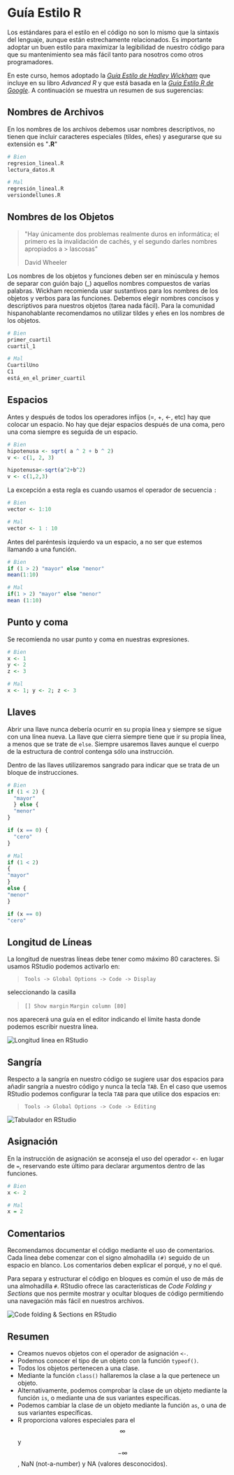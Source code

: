 


<!-- ```{r, include=FALSE} -->
<!-- tutorial::go_interactive() -->
<!-- ``` -->




# Guía Estilo R

Los estándares para el estilo en el código no son lo mismo que la sintaxis del lenguaje, aunque están estrechamente relacionados. Es importante adoptar un buen estilo para maximizar la legibilidad de nuestro código para que su mantenimiento sea más fácil tanto para nosotros como otros programadores.

En este curso, hemos adoptado la _[Guía Estilo de Hadley Wickham]_ que incluye en su libro _Advanced R_ y que está basada en la _[Guía Estilo R de Google]_. A continuación se muestra un resumen de sus sugerencias:

[Guía Estilo de Hadley Wickham]: http://adv-r.had.co.nz/Style.html
[Guía Estilo R de Google]: https://google.github.io/styleguide/Rguide.xml



## Nombres de Archivos

En los nombres de los archivos debemos usar nombres descriptivos, no tienen que incluir caracteres especiales (tildes, eñes) y asegurarse que su extensión es "__.R__"


```r
# Bien
regresion_lineal.R
lectura_datos.R

# Mal
regresión_lineal.R
versiondellunes.R
```

## Nombres de los Objetos


> "Hay únicamente dos problemas realmente duros en informática; el primero
> es la invalidación de cachés, y el segundo darles nombres apropiados a  > lascosas"
>
> David Wheeler


Los nombres de los objetos y funciones deben ser en minúscula y hemos de separar con guión bajo (_) aquellos nombres compuestos de varias palabras. Wickham recomienda usar sustantivos para los nombres de los objetos y verbos para las funciones. Debemos elegir nombres concisos y descriptivos para nuestros objetos (tarea nada fácil). Para la comunidad hispanohablante recomendamos no utilizar tildes y eñes en los nombres de los objetos.


```r
# Bien
primer_cuartil
cuartil_1

# Mal
CuartilUno
C1
está_en_el_primer_cuartil
```



## Espacios

Antes y después de todos los operadores infijos (=, +, <-, etc) hay que colocar un espacio. No hay que dejar espacios después de una coma, pero una coma siempre es seguida de un espacio.


```r
# Bien
hipotenusa <- sqrt( a ^ 2 + b ^ 2)
v <- c(1, 2, 3)
```


```r
hipotenusa<-sqrt(a^2+b^2)
v <- c(1,2,3)
```


La excepción a esta regla es cuando usamos el operador de secuencia `:` 


```r
# Bien
vector <- 1:10

# Mal
vector <- 1 : 10

```

Antes del paréntesis izquierdo va un espacio, a no ser que estemos llamando a una función.


```r
# Bien
if (1 > 2) "mayor" else "menor"
mean(1:10)

# Mal
if(1 > 2) "mayor" else "menor"
mean (1:10)
```

## Punto y coma

Se recomienda no usar punto y coma en nuestras expresiones. 


```r
# Bien
x <- 1
y <- 2
z <- 3

# Mal
x <- 1; y <- 2; z <- 3
```


## Llaves

Abrir una llave nunca debería ocurrir en su propia línea y siempre se sigue con una línea nueva. La llave que cierra siempre tiene que ir su propia línea, a menos que se trate de `else`. Siempre usaremos llaves aunque el cuerpo de la estructura de control contenga sólo una instrucción.

Dentro de las llaves utilizaremos sangrado para indicar que se trata de un bloque de instrucciones.


```r
# Bien
if (1 < 2) {
  "mayor"
  } else {
  "menor"
}

if (x == 0) {
  "cero"
}

# Mal 
if (1 < 2) 
{
"mayor"
} 
else {
"menor"
}

if (x == 0) 
"cero"

```


## Longitud de Líneas

La longitud de nuestras líneas debe tener como máximo 80 caracteres. Si usamos
RStudio podemos activarlo en:


> 
> `Tools -> Global Options -> Code -> Display`
> 

seleccionando la casilla



> 
> `[] Show margin`
> `Margin column [80]`
> 


nos aparecerá una guía en el editor indicando el límite hasta donde podemos 
escribir nuestra línea.

![Longitud linea en RStudio](http://i.imgur.com/cPetVB9.png)




## Sangría

Respecto a la sangría en nuestro código se sugiere usar dos espacios para añadir sangría a nuestro código y nunca la tecla
`TAB`. En el caso que usemos RStudio podemos configurar la tecla `TAB` para que 
utilice dos espacios en:


> 
> `Tools -> Global Options -> Code -> Editing`
> 

![Tabulador en RStudio](http://i.imgur.com/Cr0ppy2.png)
              
## Asignación

En la instrucción de asignación se aconseja el uso del operador `<-` en lugar de
`=`, reservando este último para declarar argumentos dentro de las funciones.


```r
# Bien
x <- 2

# Mal
x = 2
```


## Comentarios


Recomendamos documentar el código mediante el uso de comentarios. Cada linea debe comenzar con el signo almohadilla `(#)` seguido de un espacio en blanco. Los comentarios deben explicar el porqué, y no el qué.

Para separa y estructurar el código en bloques es común el uso de más de una almohadilla `#`. RStudio ofrece las características de _Code Folding y Sections_ que nos permite mostrar y ocultar bloques de código permitiendo una navegación más fácil en nuestros archivos.

![Code folding & Sections en RStudio](http://i.imgur.com/ouGkSdI.png)

## Resumen

- Creamos nuevos objetos con el operador de asignación `<-`.
- Podemos conocer el tipo de un objeto con la función `typeof()`.
- Todos los objetos pertenecen a una clase.
- Mediante la función `class()` hallaremos la clase a la que pertenece un objeto.
- Alternativamente, podemos comprobar la clase de un objeto mediante la función
`is`, o mediante una de sus variantes específicas.
- Podemos cambiar la clase de un objeto mediante la función `as`, o una de sus variantes
específicas.
- R proporciona valores especiales para el $$\infty$$ y $$-\infty$$, NaN (not-a-number) y
NA (valores desconocidos).
















































